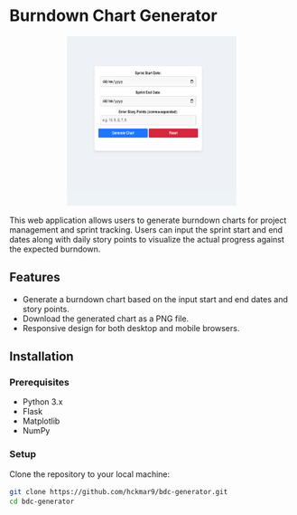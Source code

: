 # Burndown Chart Generator

<div align="center">
  <a href="#">
    <img src="/static/img/BDC.jpg" alt="about-me" width="300" height="300">
  </a>
</div>

This web application allows users to generate burndown charts for project management and sprint tracking. Users can input the sprint start and end dates along with daily story points to visualize the actual progress against the expected burndown.

## Features

- Generate a burndown chart based on the input start and end dates and story points.
- Download the generated chart as a PNG file.
- Responsive design for both desktop and mobile browsers.

## Installation

### Prerequisites

- Python 3.x
- Flask
- Matplotlib
- NumPy

### Setup

Clone the repository to your local machine:

```bash
git clone https://github.com/hckmar9/bdc-generator.git
cd bdc-generator
```